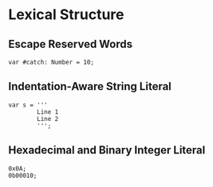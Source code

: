 # Lexical Structure

## Escape Reserved Words

```
var #catch: Number = 10;
```

## Indentation-Aware String Literal

```
var s = '''
		Line 1
		Line 2
		''';
```

## Hexadecimal and Binary Integer Literal

```
0x0A;
0b00010;
```